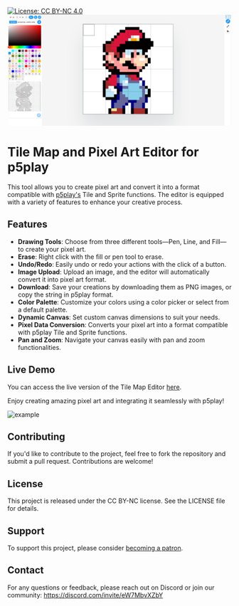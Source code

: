 [![License: CC BY-NC 4.0](https://img.shields.io/badge/License-CC%20BY--NC%204.0-lightgrey.svg)](https://creativecommons.org/licenses/by-nc/4.0/)
![editor img](cover.png)

# Tile Map and Pixel Art Editor for p5play

This tool allows you to create pixel art and convert it into a format compatible with [p5play's](https://p5play.org/) Tile and Sprite functions. The editor is equipped with a variety of features to enhance your creative process.

## Features

- **Drawing Tools**: Choose from three different tools—Pen, Line, and Fill—to create your pixel art.
- **Erase**: Right click with the fill or pen tool to erase.
- **Undo/Redo**: Easily undo or redo your actions with the click of a button.
- **Image Upload**: Upload an image, and the editor will automatically convert it into pixel art format.
- **Download**: Save your creations by downloading them as PNG images, or copy the string in p5play format.
- **Color Palette**: Customize your colors using a color picker or select from a default palette.
- **Dynamic Canvas**: Set custom canvas dimensions to suit your needs.
- **Pixel Data Conversion**: Converts your pixel art into a format compatible with p5play Tile and Sprite functions.
- **Pan and Zoom**: Navigate your canvas easily with pan and zoom functionalities.

## Live Demo

You can access the live version of the Tile Map Editor [here](https://tezumie.github.io/p5play-Tile-Map-Editor/). 

Enjoy creating amazing pixel art and integrating it seamlessly with p5play!

![example](https://github.com/Tezumie/p5play-Tile-Map-Editor/assets/102488626/4e596f48-4031-4499-bea7-c7837669263b)

## Contributing

If you'd like to contribute to the project, feel free to fork the repository and submit a pull request. Contributions are welcome!

## License

This project is released under the CC BY-NC license. See the LICENSE file for details.


## Support

To support this project, please consider [becoming a patron](https://www.patreon.com/aijscodeeditor).

## Contact

For any questions or feedback, please reach out on Discord or join our community: https://discord.com/invite/eW7MbvXZbY

